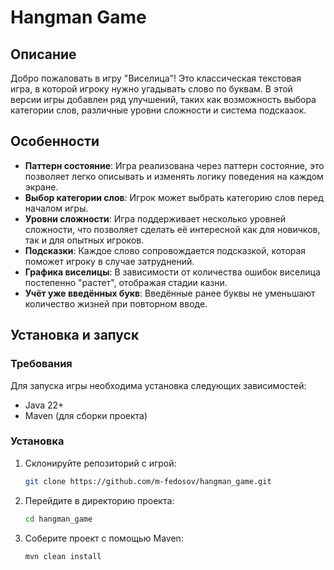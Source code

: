 # Hangman Game

## Описание
Добро пожаловать в игру "Виселица"! Это классическая текстовая игра, в которой игроку нужно угадывать слово по буквам. В этой версии игры добавлен ряд улучшений, таких как возможность выбора категории слов, различные уровни сложности и система подсказок.

## Особенности
- **Паттерн состояние**: Игра реализована через паттерн состояние, это позволяет легко описывать и изменять логику поведения на каждом экране.
- **Выбор категории слов**: Игрок может выбрать категорию слов перед началом игры.
- **Уровни сложности**: Игра поддерживает несколько уровней сложности, что позволяет сделать её интересной как для новичков, так и для опытных игроков.
- **Подсказки**: Каждое слово сопровождается подсказкой, которая поможет игроку в случае затруднений.
- **Графика виселицы**: В зависимости от количества ошибок виселица постепенно "растет", отображая стадии казни.
- **Учёт уже введённых букв**: Введённые ранее буквы не уменьшают количество жизней при повторном вводе.

## Установка и запуск
### Требования
Для запуска игры необходима установка следующих зависимостей:
- Java 22+
- Maven (для сборки проекта)

### Установка
1. Склонируйте репозиторий с игрой:
    ```bash
    git clone https://github.com/m-fedosov/hangman_game.git
    ```
2. Перейдите в директорию проекта:
    ```bash
    cd hangman_game
    ```
3. Соберите проект с помощью Maven:
    ```bash
    mvn clean install
    ```

